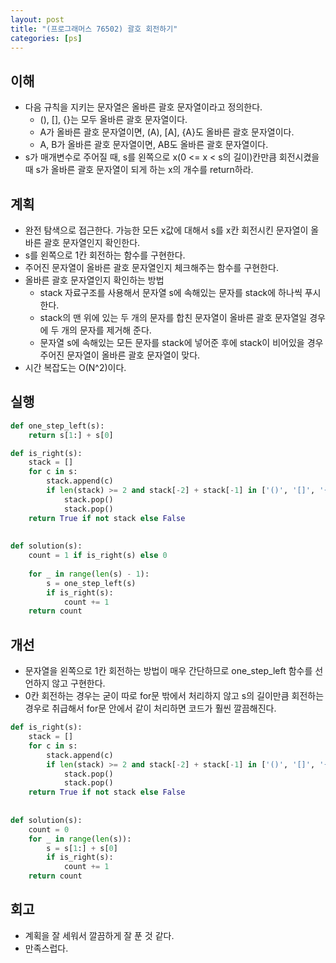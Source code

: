 ```yaml
---
layout: post
title: "(프로그래머스 76502) 괄호 회전하기"
categories: [ps]
---
```


## 이해

- 다음 규칙을 지키는 문자열은 올바른 괄호 문자열이라고 정의한다.
  - (), [], {}는 모두 올바른 괄호 문자열이다.
  - A가 올바른 괄호 문자열이면, (A), \[A], {A}도 올바른 괄호 문자열이다.
  - A, B가 올바른 괄호 문자열이면, AB도 올바른 괄호 문자열이다.
- s가 매개변수로 주어질 때, s를 왼쪽으로 x(0 <= x < s의 길이)칸만큼 회전시켰을 때 s가 올바른 괄호 문자열이 되게 하는 x의 개수를 return하라.

## 계획

- 완전 탐색으로 접근한다. 가능한 모든 x값에 대해서 s를 x칸 회전시킨 문자열이 올바른 괄호 문자열인지 확인한다.
- s를 왼쪽으로 1칸 회전하는 함수를 구현한다.
- 주어진 문자열이 올바른 괄호 문자열인지 체크해주는 함수를 구현한다.
- 올바른 괄호 문자열인지 확인하는 방법
    - stack 자료구조를 사용해서 문자열 s에 속해있는 문자를 stack에 하나씩 푸시한다.
    - stack의 맨 위에 있는 두 개의 문자를 합친 문자열이 올바른 괄호 문자열일 경우에 두 개의 문자를 제거해 준다.
    - 문자열 s에 속해있는 모든 문자를 stack에 넣어준 후에 stack이 비어있을 경우 주어진 문자열이 올바른 괄호 문자열이 맞다.
- 시간 복잡도는 O(N^2)이다.

## 실행

```python
def one_step_left(s):
    return s[1:] + s[0]

def is_right(s):
    stack = []
    for c in s:
        stack.append(c)
        if len(stack) >= 2 and stack[-2] + stack[-1] in ['()', '[]', '{}']:
            stack.pop()
            stack.pop()
    return True if not stack else False
    
    
def solution(s):
    count = 1 if is_right(s) else 0
    
    for _ in range(len(s) - 1):
        s = one_step_left(s)
        if is_right(s):
            count += 1
    return count
```

## 개선

- 문자열을 왼쪽으로 1칸 회전하는 방법이 매우 간단하므로 one_step_left 함수를 선언하지 않고 구현한다.
- 0칸 회전하는 경우는 굳이 따로 for문 밖에서 처리하지 않고 s의 길이만큼 회전하는 경우로 취급해서 for문 안에서 같이 처리하면 코드가 훨씬 깔끔해진다.

```python
def is_right(s):
    stack = []
    for c in s:
        stack.append(c)
        if len(stack) >= 2 and stack[-2] + stack[-1] in ['()', '[]', '{}']:
            stack.pop()
            stack.pop()
    return True if not stack else False
    
    
def solution(s):
    count = 0
    for _ in range(len(s)):
        s = s[1:] + s[0]
        if is_right(s):
            count += 1
    return count
```

## 회고

- 계획을 잘 세워서 깔끔하게 잘 푼 것 같다.
- 만족스럽다.
